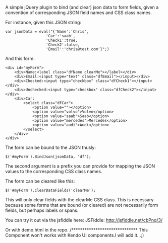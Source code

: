 A simple jQuery plugin to bind (and clear) json data to form fields, given a convention of corresponding JSON field names and CSS class names.

For instance, given this JSON string:

	var jsonData = eval("{'Name':'Chris',
					  'Car':'saab',
					  'Check1':true,
					  'Check2':false,
					  'Email':'chris@test.com'}";)

And this form:

	<div id="myForm">
		<div>Name:<label class="dfName clearMe"></label></div>
		<div>Email:<input type="text" class="dfEmail"></input></div>
		<div>Checked:<input type="checkbox" class="dfCheck1"></input></div>
		<div>Unchecked:<input type="checkbox" class="dfCheck2"></input></div>
		<div>Car:
			<select class="dfCar">
				<option value=""></option>
				<option value="volvo">Volvo</option>
				<option value="saab">Saab</option>
				<option value="mercedes">Mercedes</option>
				<option value="audi">Audi</option>
			</select>
		</div>
	</div>

The form can be bound to the JSON thusly:

	$('#myForm').BindJson(jsonData, 'df');

The second argument is a prefix you can provide for mapping the JSON values to the corresponding CSS class names.

The form can be cleared like this:

	$('#myForm').ClearDataFields('clearMe');

This will only clear fields with the clearMe CSS class. This is necessary because some forms that are bound (or cleared) are not necessarily form fields, but perhaps labels or spans.
				  
You can try it out via the jsfiddle here:
JSFiddle: http://jsfiddle.net/cbPnq/3/

Or with demo.html in the repo.
/******************************
This Component won't works with Kendo UI components.I will add it...;)
